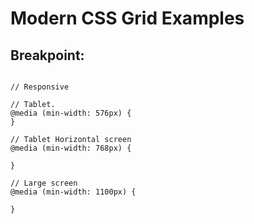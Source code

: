 # Modern CSS Grid Examples


## Breakpoint:

<pre><code>
// Responsive

// Tablet.
@media (min-width: 576px) {
}

// Tablet Horizontal screen
@media (min-width: 768px) {
 
}

// Large screen
@media (min-width: 1100px) {
  
}</code></pre>
